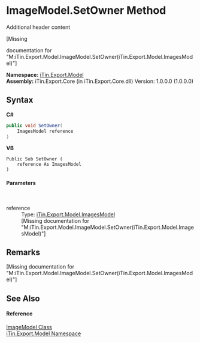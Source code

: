 # ImageModel.SetOwner Method 
Additional header content 

\[Missing <summary> documentation for "M:iTin.Export.Model.ImageModel.SetOwner(iTin.Export.Model.ImagesModel)"\]

**Namespace:**&nbsp;<a href="ef57ffcc-e95e-b212-5a46-9aa6f5a3511f">iTin.Export.Model</a><br />**Assembly:**&nbsp;iTin.Export.Core (in iTin.Export.Core.dll) Version: 1.0.0.0 (1.0.0.0)

## Syntax

**C#**<br />
``` C#
public void SetOwner(
	ImagesModel reference
)
```

**VB**<br />
``` VB
Public Sub SetOwner ( 
	reference As ImagesModel
)
```


#### Parameters
&nbsp;<dl><dt>reference</dt><dd>Type: <a href="414cde2b-bdd9-347e-5753-c2fe9b5d3327">iTin.Export.Model.ImagesModel</a><br />\[Missing <param name="reference"/> documentation for "M:iTin.Export.Model.ImageModel.SetOwner(iTin.Export.Model.ImagesModel)"\]</dd></dl>

## Remarks
\[Missing <remarks> documentation for "M:iTin.Export.Model.ImageModel.SetOwner(iTin.Export.Model.ImagesModel)"\]

## See Also


#### Reference
<a href="137d2f5b-d37d-72be-e7a0-12bcf0b26444">ImageModel Class</a><br /><a href="ef57ffcc-e95e-b212-5a46-9aa6f5a3511f">iTin.Export.Model Namespace</a><br />